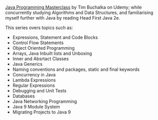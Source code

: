 [Java Programming Masterclass](https://www.udemy.com/course/java-the-complete-java-developer-course/) by Tim Buchalka on Udemy; while concurrently studying Algorithms and Data Structures, and familiarising myself further with Java by reading Head First Java 2e.

This series overs topics such as:

* Expressions, Statement and Code Blocks
* Control Flow Statements
* Object Oriented Programming
* Arrays, Java Inbuilt lists and Unboxing
* Inner and Absrtact Classes
* Java Generics
* Naming conventions and packages, static and final keywords
* Concurrency in Java
* Lambda Expressions
* Regular Expressions
* Debugging and Unit Tests
* Databases
* Java Networking Programming
* Java 9 Module System
* Migrating Projects to Java 9
